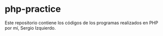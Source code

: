 # php-practice
Este repositorio contiene los códigos de los programas realizados en PHP por mí, Sergio Izquierdo.
